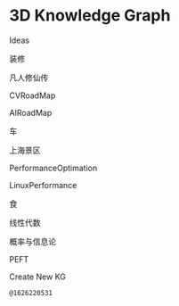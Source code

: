 # 3D Knowledge Graph

<!-- ko-fi :id=junxnone.github.io/jstools/md3dkg/?md=https://junxnone.github.io/tmdkg/docs/0001_Ideas.md :color=#1599d6 -->
Ideas
<!-- ko-fi -->
<!-- ko-fi :id=junxnone.github.io/jstools/md3dkg/?md=https://junxnone.github.io/tmdkg/docs/0002_装修.md :color=#1599d6 -->
装修
<!-- ko-fi -->
<!-- ko-fi :id=junxnone.github.io/jstools/md3dkg/?md=https://junxnone.github.io/tmdkg/docs/0003_凡人修仙传.md :color=#1599d6 -->
凡人修仙传
<!-- ko-fi -->
<!-- ko-fi :id=junxnone.github.io/jstools/md3dkg/?md=https://junxnone.github.io/tmdkg/docs/0004_CVRoadMap.md :color=#1599d6 -->
CVRoadMap
<!-- ko-fi -->
<!-- ko-fi :id=junxnone.github.io/jstools/md3dkg/?md=https://junxnone.github.io/tmdkg/docs/0005_AIRoadMap.md :color=#1599d6 -->
AIRoadMap
<!-- ko-fi -->
<!-- ko-fi :id=junxnone.github.io/jstools/md3dkg/?md=https://junxnone.github.io/tmdkg/docs/0006_车.md :color=#1599d6 -->
车
<!-- ko-fi -->
<!-- ko-fi :id=junxnone.github.io/jstools/md3dkg/?md=https://junxnone.github.io/tmdkg/docs/0007_上海景区.md :color=#1599d6 -->
上海景区
<!-- ko-fi -->
<!-- ko-fi :id=junxnone.github.io/jstools/md3dkg/?md=https://junxnone.github.io/tmdkg/docs/0008_PerformanceOptimation.md :color=#1599d6 -->
PerformanceOptimation
<!-- ko-fi -->
<!-- ko-fi :id=junxnone.github.io/jstools/md3dkg/?md=https://junxnone.github.io/tmdkg/docs/0009_LinuxPerformance.md :color=#1599d6 -->
LinuxPerformance
<!-- ko-fi -->
<!-- ko-fi :id=junxnone.github.io/jstools/md3dkg/?md=https://junxnone.github.io/tmdkg/docs/0010_食.md :color=#1599d6 -->
食
<!-- ko-fi -->
<!-- ko-fi :id=junxnone.github.io/jstools/md3dkg/?md=https://junxnone.github.io/tmdkg/docs/0011_线性代数.md :color=#1599d6 -->
线性代数
<!-- ko-fi -->
<!-- ko-fi :id=junxnone.github.io/jstools/md3dkg/?md=https://junxnone.github.io/tmdkg/docs/0012_概率与信息论.md :color=#1599d6 -->
概率与信息论
<!-- ko-fi -->
<!-- ko-fi :id=junxnone.github.io/jstools/md3dkg/?md=https://junxnone.github.io/tmdkg/docs/0013_PEFT.md :color=#1599d6 -->
PEFT
<!-- ko-fi -->
<!-- ko-fi :id=github.com/junxnone/tmdkg/issues/new :color=#1599d6 -->
Create New KG
<!-- ko-fi -->
<kbd><sub>@1626220531</sub></kbd>
